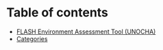 # Table of contents

* [FLASH Environment Assessment Tool (UNOCHA)](README.md)
* [Categories](categories.md)
